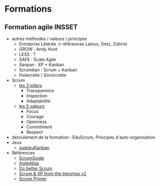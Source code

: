 # Formations

## Formation agile INSSET
- autres méthodes / valeurs / principes
  - Entreprise Libérée -> références Laloux, Getz, Zobrist
  - GROW : Andy Hunt
  - LESS : ?
  - SAFE : Scale Agile
  - Xanpan : XP + Kanban
  - Scrumban : Scrum + Kanban
  - Holacratie / Sociocratie
- Scrum
  - [les 3 piliers](http://www.scrumguides.org/scrum-guide.html)
    - Transparence  
    - Inspection  
    - Adaptabilité  
  - [les 5 valeurs](http://agileatlas.org)  
    - Focus   
    - Courage   
    - Openness   
    - Commitment   
    - Respect   
 - déroulement de la formation : EduScrum, Principes d'auto-organisation
 - Jeux
    - [sudokuKanban](http://www.unbounddna.com/resources/agile-games/sudokuban-a-kanban-in-action-puzzle-game/)
 - Références
    - [ScrumGuide](http://www.scrumguides.org/scrum-guide.html)
    - [AgileAtlas](http://agileatlas.org)
    - [Do better Scrum](http://www.agile42.com/en/agile-info-center/do-better-scrum/)
    - [Scrum & XP from the trenches v2](http://www.infoq.com/minibooks/scrum-xp-from-the-trenches-2)
    - [Scrum Primer](http://www.scrumprimer.org/primers/)






 
